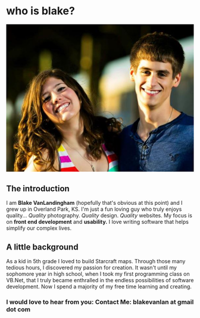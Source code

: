 
# who is blake?

<div class="image-wrap">
   <img src="/images/home/blake-and-maggie.jpg" alt="Blake and Maggie" title="Blake and Maggie">
</div>

## The introduction
I am **Blake VanLandingham** (hopefully that's obvious at this point) and I grew up in Overland Park, KS. I'm just a fun loving guy who truly enjoys quality... *Quality* photography. *Quality* design. *Quality* websites. My focus is on **front end development** and **usability.** I love writing software that helps simplify our complex lives.

## A little background

As a kid in 5th grade I loved to build Starcraft maps. Through those many tedious hours, I discovered my passion for creation. It wasn't until my sophomore year in high school, when I took my first programming class on VB.Net, that I truly became enthralled in the endless possibilities of software development. Now I spend a majority of my free time learning and creating.

<h3 class="contact">
   I would love to hear from you: <a class="email-text">Contact Me: blakevanlan at gmail dot com</a>
</h3>